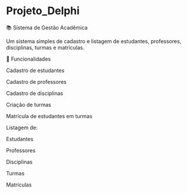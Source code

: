 # Projeto\_Delphi



📚 Sistema de Gestão Acadêmica

Um sistema simples de cadastro e listagem de estudantes, professores, disciplinas, turmas e matrículas.



🚀 Funcionalidades

Cadastro de estudantes



Cadastro de professores



Cadastro de disciplinas



Criação de turmas



Matrícula de estudantes em turmas



Listagem de:



Estudantes



Professores



Disciplinas



Turmas



Matrículas



